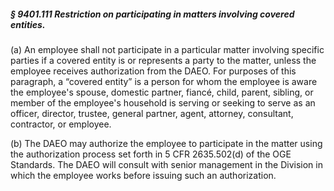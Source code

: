 ##### § 9401.111 Restriction on participating in matters involving covered entities. #####

(a) An employee shall not participate in a particular matter involving specific parties if a covered entity is or represents a party to the matter, unless the employee receives authorization from the DAEO. For purposes of this paragraph, a “covered entity” is a person for whom the employee is aware the employee's spouse, domestic partner, fiancé, child, parent, sibling, or member of the employee's household is serving or seeking to serve as an officer, director, trustee, general partner, agent, attorney, consultant, contractor, or employee.

(b) The DAEO may authorize the employee to participate in the matter using the authorization process set forth in 5 CFR 2635.502(d) of the OGE Standards. The DAEO will consult with senior management in the Division in which the employee works before issuing such an authorization.